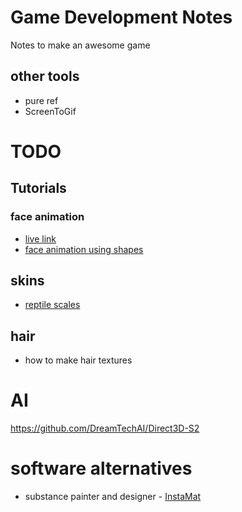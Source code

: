 # Game Development Notes

Notes to make an awesome game

## other tools

- pure ref
- ScreenToGif

# TODO

## Tutorials

### face animation

- [live link](https://www.youtube.com/watch?v=aM_cGEgkCV0)
- [face animation using shapes](https://www.youtube.com/watch?v=LS-U18p9LhQ&t=81s)

## skins

- [reptile scales](https://www.youtube.com/@GetLearnt/search?query=scales)

## hair

- how to make hair textures

# AI

https://github.com/DreamTechAI/Direct3D-S2

# software alternatives

- substance painter and designer - [InstaMat](https://instamaterial.com/)
